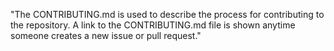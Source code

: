"The CONTRIBUTING.md is used to describe the process for contributing to the repository. A link to the CONTRIBUTING.md file is shown anytime someone creates a new issue or pull request."
